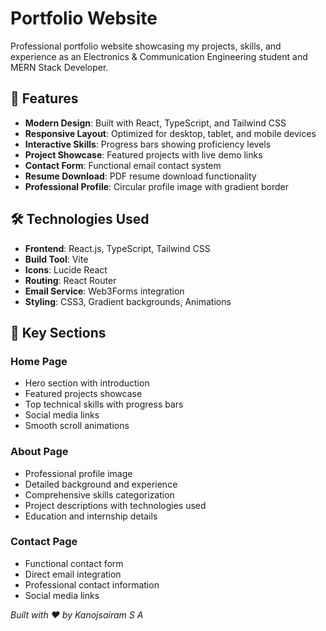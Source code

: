 # Portfolio Website

Professional portfolio website showcasing my projects, skills, and experience as an Electronics & Communication Engineering student and MERN Stack Developer.

## 🚀 Features

- **Modern Design**: Built with React, TypeScript, and Tailwind CSS
- **Responsive Layout**: Optimized for desktop, tablet, and mobile devices
- **Interactive Skills**: Progress bars showing proficiency levels
- **Project Showcase**: Featured projects with live demo links
- **Contact Form**: Functional email contact system
- **Resume Download**: PDF resume download functionality
- **Professional Profile**: Circular profile image with gradient border

## 🛠️ Technologies Used

- **Frontend**: React.js, TypeScript, Tailwind CSS
- **Build Tool**: Vite
- **Icons**: Lucide React
- **Routing**: React Router
- **Email Service**: Web3Forms integration
- **Styling**: CSS3, Gradient backgrounds, Animations


## 🎨 Key Sections

### Home Page
- Hero section with introduction
- Featured projects showcase
- Top technical skills with progress bars
- Social media links
- Smooth scroll animations

### About Page
- Professional profile image
- Detailed background and experience
- Comprehensive skills categorization
- Project descriptions with technologies used
- Education and internship details

### Contact Page
- Functional contact form
- Direct email integration
- Professional contact information
- Social media links


*Built with ❤️ by Kanojsairam S A*
